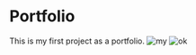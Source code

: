 # Portfolio
This is my  first project as a portfolio.
![my](https://github.com/Deepak-Narukal/Portfolio/assets/131879561/0607dba2-1383-4382-8582-d27f22c59649)
![ok](https://github.com/Deepak-Narukal/Portfolio/assets/131879561/79b1d1f3-7ab1-4352-a43b-d6479c546380)

